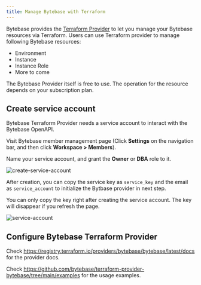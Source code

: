 ```yaml
---
title: Manage Bytebase with Terraform
---
```


Bytebase provides the [Terraform Provider](https://registry.terraform.io/providers/bytebase/bytebase) to let you manage your Bytebase resources via Terraform. Users can use Terraform provider to manage following Bytebase resources:

- Environment
- Instance
- Instance Role
- More to come

<hint-block type="info">
The Bytebase Provider itself is free to use. The operation for the resource depends on your subscription plan.
</hint-block>

## Create service account

Bytebase Terraform Provider needs a service account to interact with the Bytebase OpenAPI.

Visit Bytebase member management page (Click **Settings** on the navigation bar, and then click **Workspace > Members**).

Name your service account, and grant the **Owner** or **DBA** role to it.

![create-service-account](/docs/get-started/work-with-terraform/create-service-account.webp)

After creation, you can copy the service key as `service_key` and the email as `service_account` to initialize the Bytbase provider in next step.

<hint-block type="warning">

You can only copy the key right after creating the service account. The key will disappear if you refresh the page.

</hint-block>

![service-account](/docs/get-started/work-with-terraform/service-account.webp)

## Configure Bytebase Terraform Provider

Check https://registry.terraform.io/providers/bytebase/bytebase/latest/docs for the provider docs.

Check https://github.com/bytebase/terraform-provider-bytebase/tree/main/examples for the usage examples.
